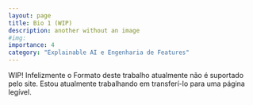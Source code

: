 ```yaml
---
layout: page
title: Bio 1 (WIP)
description: another without an image
#img:
importance: 4
category: "Explainable AI e Engenharia de Features"
---
```


WIP! Infelizmente o Formato deste trabalho atualmente não é suportado pelo site. Estou atualmente trabalhando em transferí-lo para uma página legível.

